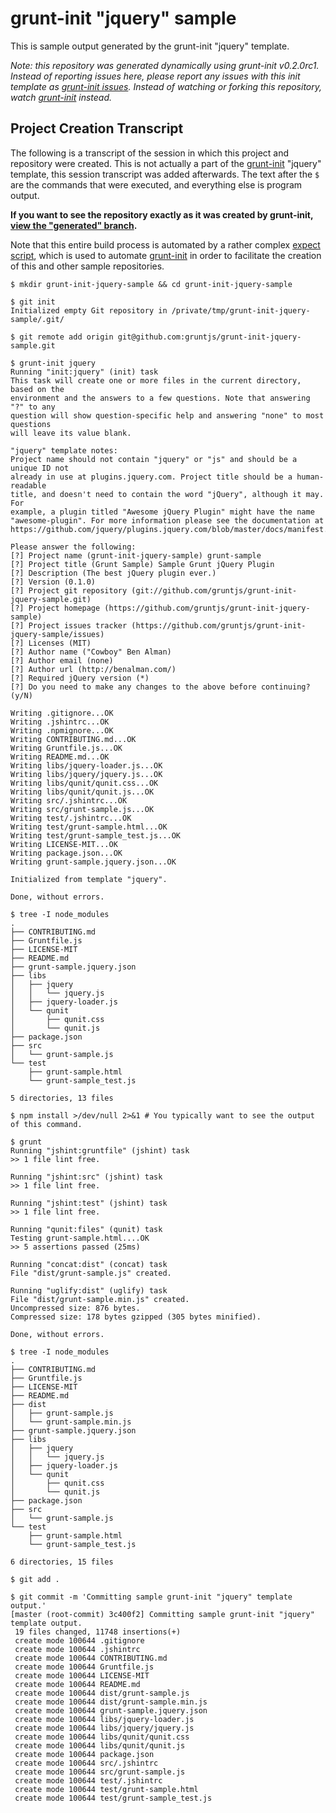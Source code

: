 # grunt-init "jquery" sample

This is sample output generated by the grunt-init "jquery" template.

_Note: this repository was generated dynamically using grunt-init v0.2.0rc1. Instead of
reporting issues here, please report any issues with this init template as
[grunt-init issues][issues]. Instead of watching or forking this repository,
watch [grunt-init][] instead._

## Project Creation Transcript
The following is a transcript of the session in which this project and
repository were created. This is not actually a part of the [grunt-init][]
"jquery" template, this session transcript was added afterwards. The
text after the `$` are the commands that were executed, and everything else is
program output.

**If you want to see the repository exactly as it was created by grunt-init, [view
the "generated" branch][generated].**


[grunt-init]: https://github.com/gruntjs/grunt-init
[issues]: https://github.com/gruntjs/grunt-init/issues
[init]: https://github.com/gruntjs/grunt/blob/master/docs/task_init.md
[expect]: https://github.com/gruntjs/grunt-init/blob/master/dev/generate.exp
[generated]: https://github.com/gruntjs/grunt-init-jquery-sample/tree/generated

Note that this entire build process is automated by a rather complex [expect
script][expect], which is used to automate [grunt-init][] in order to
facilitate the creation of this and other sample repositories.

```
$ mkdir grunt-init-jquery-sample && cd grunt-init-jquery-sample

$ git init
Initialized empty Git repository in /private/tmp/grunt-init-jquery-sample/.git/

$ git remote add origin git@github.com:gruntjs/grunt-init-jquery-sample.git

$ grunt-init jquery
Running "init:jquery" (init) task
This task will create one or more files in the current directory, based on the
environment and the answers to a few questions. Note that answering "?" to any
question will show question-specific help and answering "none" to most questions
will leave its value blank.

"jquery" template notes:
Project name should not contain "jquery" or "js" and should be a unique ID not
already in use at plugins.jquery.com. Project title should be a human-readable
title, and doesn't need to contain the word "jQuery", although it may. For
example, a plugin titled "Awesome jQuery Plugin" might have the name
"awesome-plugin". For more information please see the documentation at
https://github.com/jquery/plugins.jquery.com/blob/master/docs/manifest.md

Please answer the following:
[?] Project name (grunt-init-jquery-sample) grunt-sample
[?] Project title (Grunt Sample) Sample Grunt jQuery Plugin
[?] Description (The best jQuery plugin ever.) 
[?] Version (0.1.0) 
[?] Project git repository (git://github.com/gruntjs/grunt-init-jquery-sample.git) 
[?] Project homepage (https://github.com/gruntjs/grunt-init-jquery-sample) 
[?] Project issues tracker (https://github.com/gruntjs/grunt-init-jquery-sample/issues) 
[?] Licenses (MIT) 
[?] Author name ("Cowboy" Ben Alman) 
[?] Author email (none) 
[?] Author url (http://benalman.com/) 
[?] Required jQuery version (*) 
[?] Do you need to make any changes to the above before continuing? (y/N) 

Writing .gitignore...OK
Writing .jshintrc...OK
Writing .npmignore...OK
Writing CONTRIBUTING.md...OK
Writing Gruntfile.js...OK
Writing README.md...OK
Writing libs/jquery-loader.js...OK
Writing libs/jquery/jquery.js...OK
Writing libs/qunit/qunit.css...OK
Writing libs/qunit/qunit.js...OK
Writing src/.jshintrc...OK
Writing src/grunt-sample.js...OK
Writing test/.jshintrc...OK
Writing test/grunt-sample.html...OK
Writing test/grunt-sample_test.js...OK
Writing LICENSE-MIT...OK
Writing package.json...OK
Writing grunt-sample.jquery.json...OK

Initialized from template "jquery".

Done, without errors.

$ tree -I node_modules
.
├── CONTRIBUTING.md
├── Gruntfile.js
├── LICENSE-MIT
├── README.md
├── grunt-sample.jquery.json
├── libs
│   ├── jquery
│   │   └── jquery.js
│   ├── jquery-loader.js
│   └── qunit
│       ├── qunit.css
│       └── qunit.js
├── package.json
├── src
│   └── grunt-sample.js
└── test
    ├── grunt-sample.html
    └── grunt-sample_test.js

5 directories, 13 files

$ npm install >/dev/null 2>&1 # You typically want to see the output of this command.

$ grunt
Running "jshint:gruntfile" (jshint) task
>> 1 file lint free.

Running "jshint:src" (jshint) task
>> 1 file lint free.

Running "jshint:test" (jshint) task
>> 1 file lint free.

Running "qunit:files" (qunit) task
Testing grunt-sample.html....OK
>> 5 assertions passed (25ms)

Running "concat:dist" (concat) task
File "dist/grunt-sample.js" created.

Running "uglify:dist" (uglify) task
File "dist/grunt-sample.min.js" created.
Uncompressed size: 876 bytes.
Compressed size: 178 bytes gzipped (305 bytes minified).

Done, without errors.

$ tree -I node_modules
.
├── CONTRIBUTING.md
├── Gruntfile.js
├── LICENSE-MIT
├── README.md
├── dist
│   ├── grunt-sample.js
│   └── grunt-sample.min.js
├── grunt-sample.jquery.json
├── libs
│   ├── jquery
│   │   └── jquery.js
│   ├── jquery-loader.js
│   └── qunit
│       ├── qunit.css
│       └── qunit.js
├── package.json
├── src
│   └── grunt-sample.js
└── test
    ├── grunt-sample.html
    └── grunt-sample_test.js

6 directories, 15 files

$ git add .

$ git commit -m 'Committing sample grunt-init "jquery" template output.'
[master (root-commit) 3c400f2] Committing sample grunt-init "jquery" template output.
 19 files changed, 11748 insertions(+)
 create mode 100644 .gitignore
 create mode 100644 .jshintrc
 create mode 100644 CONTRIBUTING.md
 create mode 100644 Gruntfile.js
 create mode 100644 LICENSE-MIT
 create mode 100644 README.md
 create mode 100644 dist/grunt-sample.js
 create mode 100644 dist/grunt-sample.min.js
 create mode 100644 grunt-sample.jquery.json
 create mode 100644 libs/jquery-loader.js
 create mode 100644 libs/jquery/jquery.js
 create mode 100644 libs/qunit/qunit.css
 create mode 100644 libs/qunit/qunit.js
 create mode 100644 package.json
 create mode 100644 src/.jshintrc
 create mode 100644 src/grunt-sample.js
 create mode 100644 test/.jshintrc
 create mode 100644 test/grunt-sample.html
 create mode 100644 test/grunt-sample_test.js

```

